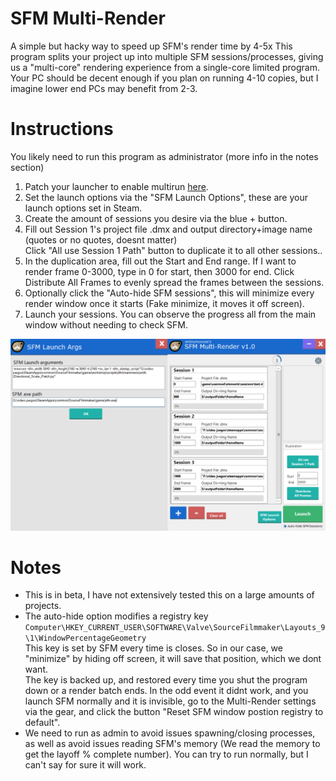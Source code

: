 SFM Multi-Render
=============

A simple but hacky way to speed up SFM's render time by 4-5x 
This program splits your project up into multiple SFM sessions/processes, giving us a "multi-core" rendering experience from a single-core limited program.
Your PC should be decent enough if you plan on running 4-10 copies, but I imagine lower end PCs may benefit from 2-3.

# Instructions
You likely need to run this program as administrator (more info in the notes section)
1. Patch your launcher to enable multirun [here](https://steamcommunity.com/sharedfiles/filedetails/?id=3481598701&searchtext=).  
2. Set the launch options via the "SFM Launch Options", these are your launch options set in Steam.
3. Create the amount of sessions you desire via the blue + button.
4. Fill out Session 1's project file .dmx and output directory+image name (quotes or no quotes, doesnt matter)  
   Click "All use Session 1 Path" button to duplicate it to all other sessions..
6. In the duplication area, fill out the Start and End range. If I want to render frame 0-3000, type in 0 for start, then 3000 for end. Click Distribute All Frames to evenly spread the frames between the sessions.
7. Optionally click the "Auto-hide SFM sessions", this will minimize every render window once it starts (Fake minimize, it moves it off screen).
8. Launch your sessions. You can observe the progress all from the main window without needing to check SFM.

![launch args](/mdAsset/s3xiblvoed.png)

# Notes
- This is in beta, I have not extensively tested this on a large amounts of projects.
- The auto-hide option modifies a registry key `Computer\HKEY_CURRENT_USER\SOFTWARE\Valve\SourceFilmmaker\Layouts_9\1\WindowPercentageGeometry`  
  This key is set by SFM every time is closes. So in our case, we "minimize" by hiding off screen, it will save that position, which we dont want.  
  The key is backed up, and restored every time you shut the program down or a render batch ends. In the odd event it didnt work, and you launch SFM normally and it is invisible, go to the Multi-Render settings via the gear, and click the button "Reset SFM window postion registry to default".
- We need to run as admin to avoid issues spawning/closing processes, as well as avoid issues reading SFM's memory (We read the memory to get the layoff % complete number). You can try to run normally, but I can't say for sure it will work.

